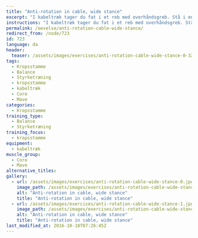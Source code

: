```yaml
---
title: "Anti-rotation in cable, wide stance"
excerpt: "I kabeltræk tager du fat i et reb med overhåndsgreb. Stå i en bredstående med siden til. Du fører dine strakte arme ud til siden uden at rotere i kroppen. Langsomt tilbage igen."
instructions: "I kabeltræk tager du fat i et reb med overhåndsgreb. Stå i en bredstående med siden til. Du fører dine strakte arme ud til siden uden at rotere i kroppen. Langsomt tilbage igen."
permalink: /oevelse/anti-rotation-cable-wide-stance/
redirect_from: /node/723
id: 723
language: da
header:
  teaser: /assets/images/exercises/anti-rotation-cable-wide-stance-0-320.jpg
tags:
  - Kropsstamme
  - Balance
  - Styrketræning
  - kropsstamme
  - kabeltræk
  - Core
  - Mave
categories:
  - Kropsstamme
training_type: 
  - Balance
  - Styrketræning
training_focus: 
  - kropsstamme
equipment:
  - kabeltræk
muscle_group:
  - Core
  - Mave
alternative_titles:
gallery:
  - url: /assets/images/exercises/anti-rotation-cable-wide-stance-0.jpg
    image_path: /assets/images/exercises/anti-rotation-cable-wide-stance-0-320.jpg
    alt: "Anti-rotation in cable, wide stance"
    title: "Anti-rotation in cable, wide stance"
  - url: /assets/images/exercises/anti-rotation-cable-wide-stance-1.jpg
    image_path: /assets/images/exercises/anti-rotation-cable-wide-stance-1-320.jpg
    alt: "Anti-rotation in cable, wide stance"
    title: "Anti-rotation in cable, wide stance"
last_modified_at: 2016-10-18T07:26:45Z
---
```

